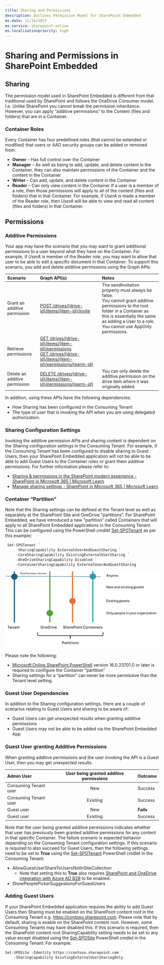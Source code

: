 ```yaml
---
title: Sharing and Permissions
description: Outlines Permission Model for SharePoint Embedded
ms.date: 11/14/2023
ms.service: sharepoint-online
ms.localizationpriority: high
---
```


# Sharing and Permissions in SharePoint Embedded


## Sharing

The permission model used in SharePoint Embedded is different from that traditional used by SharePoint and follows the OneDrive Consumer model. I.e. Unlike SharePoint you cannot break the permission inheritance. However, you can apply “additive permissions” to the Content (files and folders) that are in a Container.

### Container Roles
Every Container has four predefined roles (that cannot be extended or modified) that users or AAD security groups can be added or removed from:
- **Owner** – Has full control over the Container
- **Manager** – As well as being to add, update, and delete content in the Container, they can also maintain permissions of the Container and the content in the Container
- **Writer** – Can add, update, and delete content in the Container
- **Reader** – Can only view content in the Container
If a user is a member of a role, then those permissions will apply to all of the content (files and folders) that in that Container. For example, if *UserA* is made a member of the Reader role, then *UserA* will be able to view and read all content (files and folders) in that Container. 



## Permissions 

### Additive Permissions
Your app may have the scenario that you may want to grant additional permissions to a user beyond what they have on the Container. For example, if *UserA* is member of the Reader role, you may want to allow that user to be able to edit a specific document in that Container. To support this scenario, you add and delete additive permissions using the Graph APIs:

Scenario | Graph API(s) | Notes
:---|:---|:---
Grant an additive permission | [POST /drives/{drive-id}/items/{item-id}/invite](https://learn.microsoft.com/graph/api/driveitem-invite?view=graph-rest-1.0&tabs=http) | The sendInvitation property must always be false. </br> You cannot grant additive permissions to the root folder in a Container as this is essentially the same as adding a User to a role. <br/> You cannot use AppOnly permissions.
Retrieve permissions | [GET /drives/{drive-id}/items/{item-id}/permissions](https://learn.microsoft.com/en-us/graph/api/permission-get?view=graph-rest-1.0&tabs=http) <br/> [GET /drives/{drive-id}/items/{item-id}/permissions/{perm-id}](https://learn.microsoft.com/en-us/graph/api/permission-get?view=graph-rest-1.0&tabs=http)|  
Delete an additive permission | [DELETE /drives/{drive-id}/items/{item-id}/permissions/{perm-id}](https://learn.microsoft.com/graph/api/permission-delete?view=graph-rest-1.0&tabs=http) | You can only delete the additive permission on the drive item where it was originally added.


In addition, using these APIs have the following dependencies:
- How Sharing has been configured in the Consuming Tenant
- The type of user that is invoking the API when you are using delegated authorization.

### Sharing Configuration Settings
Invoking the additive permission APIs and sharing content is dependent on the Sharing configuration settings in the Consuming Tenant. For example, if the Consuming Tenant has been configured to disable sharing to Guest Users, then your SharePoint Embedded application will not be able to be able to add Guest Users to the Container roles or grant them additive permissions.
For further information please refer to:
- [Sharing & permissions in the SharePoint modern experience - SharePoint in Microsoft 365 | Microsoft Learn](https://learn.microsoft.com/sharepoint/modern-experience-sharing-permissions#guest-sharing)
- [Manage sharing settings - SharePoint in Microsoft 365 | Microsoft Learn](https://learn.microsoft.com/sharepoint/turn-external-sharing-on-or-off)

### Container “Partition”
Note that the Sharing settings can be defined at the Tenant level as well as separately at the SharePoint Site and OneDrive “partitions”. For SharePoint Embedded, we have introduced a new “partition” called Containers that will apply to all SharePoint Embedded applications in the Consuming Tenant.
This can be configured using the PowerShell cmdlet [Set-SPOTenant](https://learn.microsoft.com/powershell/module/sharepoint-online/set-spotenant?view=sharepoint-ps) as per this example:
 
     Set-SPOTenant `
         -SharingCapability ExternalUserAndGuestSharing `
         -CoreSharingCapability ExistingExternalUserSharing `
         -OneDriveSharingCapability Disabled `
         -ContainerSharingCapability ExternalUserAndGuestSharing

![Sharing Partitions](../../images/SharingPartitions.png)
 
Please note the following:
- [Microsoft.Online.SharePoint.PowerShell](https://learn.microsoft.com/powershell/sharepoint/sharepoint-online/connect-sharepoint-online) version 16.0.23701.0 or later is required to configure the Container “partition”
- Sharing settings for a “partition” can never be more permissive than the Tenant level setting. 

### Guest User Dependencies
In addition to the Sharing configuration settings, there are a couple of scenarios relating to Guest Users and sharing to be aware of:
- Guest Users can get unexpected results when granting additive permissions
- Guest Users may not be able to be added via the SharePoint Embedded App


### Guest User granting Additive Permissions
When granting additive permissions and the user invoking the API is a Guest User, then you may get unexpected results.

Admin User | User being granted additive permissions | Outcome
:--- | :---: | :---
Consuming Tenant user | New | Success
Consuming Tenant user | Existing | Success
Guest user | New | **Fails**
Guest user | Existing | Success

Note that the user being granted additive permissions indicates whether that user has previously been granted additive permissions for any content in that specific Container.
The failure scenario is expected behavior depending on the Consuming Tenant configuration settings.
If this scenario is required to also succeed for Guest Users, then the following settings need to be set to **True** using the [Set-SPOTenant](https://learn.microsoft.com/powershell/module/sharepoint-online/set-spotenant?view=sharepoint-ps) PowerShell cmdlet in the Consuming Tenant:
- AllowGuestUserShareToUsersNotInSiteCollection
	- Note that setting this to **True** also requires [SharePoint and OneDrive integration with Azure AD B2B](https://learn.microsoft.com/sharepoint/sharepoint-azureb2b-integration) to be enabled.
- ShowPeoplePickerSuggestionsForGuestUsers

### Adding Guest Users
If your SharePoint Embedded application requires the ability to add Guest Users then Sharing must be enabled on the SharePoint content root in the Consuming Tenant e.g. https://contoso.sharepoint.com.
Please note that by default, sharing is enable on the SharePoint content root. However, some Consuming Tenants may have disabled this.
If this scenario is required, then the SharePoint content root SharingCapability setting needs to be set to any value except disabled using the [Set-SPOSite](https://learn.microsoft.com/powershell/module/sharepoint-online/set-sposite?view=sharepoint-ps) PowerShell cmdlet in the Consuming Tenant:
For example: 

    Set-SPOSite -Identity https://contoso.sharepoint.com `
        -SharingCapability ExistingExternalUserSharingOnly

